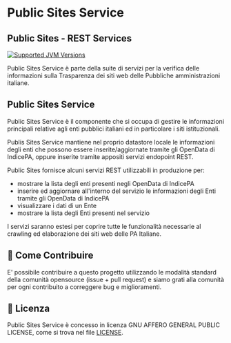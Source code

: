 # Public Sites Service
## Public Sites - REST Services

[![Supported JVM Versions](https://img.shields.io/badge/JVM-11-brightgreen.svg?style=for-the-badge&logo=Java)](https://openjdk.java.net/install/)

Public Sites Service è parte della suite di servizi per la verifica delle informazioni sulla
Trasparenza dei siti web delle Pubbliche amministrazioni italiane.
 
## Public Sites Service

Public Sites Service è il componente che si occupa di gestire le informazioni principali relative agli enti
pubblici italiani ed in particolare i siti istituzionali.

Publis Sites Service mantiene nel proprio datastore locale le informazioni degli enti che possono essere 
inserite/aggiornate tramite gli OpenData di IndicePA, oppure inserite tramite appositi servizi endopoint REST.

Public Sites fornisce alcuni servizi REST utilizzabili in produzione per:

 - mostrare la lista degli enti presenti negli OpenData di IndicePA
 - inserire ed aggiornare all'interno del servizio le informazioni degli Enti tramite gli OpenData di IndicePA 
 - visualizzare i dati di un Ente
 - mostrare la lista degli Enti presenti nel servizio

I servizi saranno estesi per coprire tutte le funzionalità necessarie al crawling ed elaborazione dei siti web
delle PA Italiane.


## 👏 Come Contribuire 

E' possibile contribuire a questo progetto utilizzando le modalità standard della comunità opensource 
(issue + pull request) e siamo grati alla comunità per ogni contribuito a correggere bug e miglioramenti.

## 📄 Licenza

Public Sites Service è concesso in licenza GNU AFFERO GENERAL PUBLIC LICENSE, come si trova nel file
[LICENSE][l].

[l]: https://github.com/cnr-anac/public-sites-service/blob/master/LICENSE
